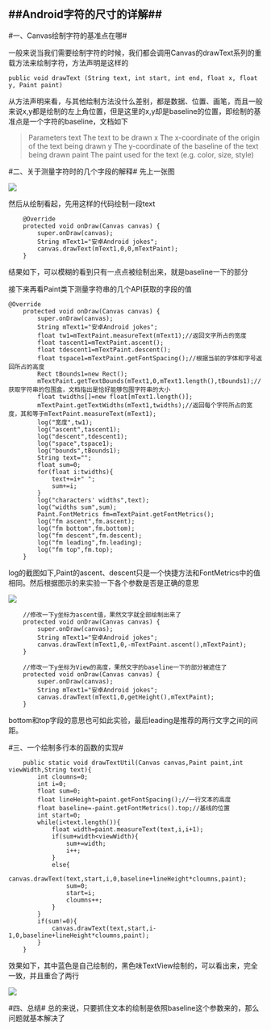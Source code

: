 ##Android字符的尺寸的详解##
---
#一、Canvas绘制字符的基准点在哪#

一般来说当我们需要绘制字符的时候，我们都会调用Canvas的drawText系列的重载方法来绘制字符，方法声明是这样的

```
public void drawText (String text, int start, int end, float x, float y, Paint paint) 
```
从方法声明来看，与其他绘制方法没什么差别，都是数据、位置、画笔，而且一般来说x,y都是绘制的左上角位置，但是这里的x,y却是baseline的位置，即绘制的基准点是一个字符的baseline，文档如下

>Parameters
text	The text to be drawn
x	The x-coordinate of the origin of the text being drawn
y	The y-coordinate of the baseline of the text being drawn
paint	The paint used for the text (e.g. color, size, style)

#二、关于测量字符时的几个字段的解释#
先上一张图

![](https://github.com/getletCodes/AndroidNotes/blob/master/part1/font_metrics.png)

然后从绘制看起，先用这样的代码绘制一段text

```
	@Override
    protected void onDraw(Canvas canvas) {
        super.onDraw(canvas);
        String mText1="安卓Android jokes";
        canvas.drawText(mText1,0,0,mTextPaint);
    }
```
结果如下，可以模糊的看到只有一点点被绘制出来，就是baseline一下的部分

接下来再看Paint类下测量字符串的几个API获取的字段的值

```
@Override
    protected void onDraw(Canvas canvas) {
        super.onDraw(canvas);
        String mText1="安卓Android jokes";
        float tw1=mTextPaint.measureText(mText1);//返回文字所占的宽度
        float tascent1=mTextPaint.ascent();
        float tdescent1=mTextPaint.descent();
        float tspace1=mTextPaint.getFontSpacing();//根据当前的字体和字号返回所占的高度
        Rect tBounds1=new Rect();
        mTextPaint.getTextBounds(mText1,0,mText1.length(),tBounds1);//获取字符串的包围盒，文档指出是恰好能够包围字符串的大小
        float twidths[]=new float[mText1.length()];
        mTextPaint.getTextWidths(mText1,twidths);//返回每个字符所占的宽度，其和等于mTextPaint.measureText(mText1);
        log("宽度",tw1);
        log("ascent",tascent1);
        log("descent",tdescent1);
        log("space",tspace1);
        log("bounds",tBounds1);
        String text="";
        float sum=0;
        for(float i:twidths){
            text+=i+" ";
            sum+=i;
        }
        log("characters' widths",text);
        log("widths sum",sum);
        Paint.FontMetrics fm=mTextPaint.getFontMetrics();
        log("fm ascent",fm.ascent);
        log("fm bottom",fm.bottom);
        log("fm descent",fm.descent);
        log("fm leading",fm.leading);
        log("fm top",fm.top);
    }
```
log的截图如下,Paint的ascent、descent只是一个快捷方法和FontMetrics中的值相同。然后根据图示的来实验一下各个参数是否是正确的意思

![](https://github.com/getletCodes/AndroidNotes/blob/master/part1/font_draw_log.png)

```
	//修改一下y坐标为ascent值，果然文字就全部绘制出来了
    protected void onDraw(Canvas canvas) {
        super.onDraw(canvas);
        String mText1="安卓Android jokes";
        canvas.drawText(mText1,0,-mTextPaint.ascent(),mTextPaint);
    }
```

```
	//修改一下y坐标为View的高度，果然文字的baseline一下的部分被遮住了
    protected void onDraw(Canvas canvas) {
        super.onDraw(canvas);
        String mText1="安卓Android jokes";
        canvas.drawText(mText1,0,getHeight(),mTextPaint);
    }
```
bottom和top字段的意思也可如此实验，最后leading是推荐的两行文字之间的间距。

#三、一个绘制多行本的函数的实现#

```
	public static void drawTextUtil(Canvas canvas,Paint paint,int viewWidth,String text){
        int cloumns=0;
        int i=0;
        float sum=0;
        float lineHeight=paint.getFontSpacing();//一行文本的高度
        float baseline=-paint.getFontMetrics().top;//基线的位置
        int start=0;
        while(i<text.length()){
            float width=paint.measureText(text,i,i+1);
            if(sum+width<viewWidth){
                sum+=width;
                i++;
            }
            else{
                canvas.drawText(text,start,i,0,baseline+lineHeight*cloumns,paint);
                sum=0;
                start=i;
                cloumns++;
            }
        }
        if(sum!=0){
            canvas.drawText(text,start,i-1,0,baseline+lineHeight*cloumns,paint);
        }
    }

```
效果如下，其中蓝色是自己绘制的，黑色味TextView绘制的，可以看出来，完全一致，并且重合了两行

![](https://github.com/getletCodes/AndroidNotes/blob/master/part1/font_draw_demo.png)

#四、总结#
总的来说，只要抓住文本的绘制是依照baseline这个参数来的，那么问题就基本解决了
